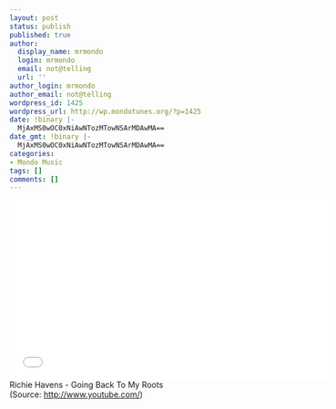 ```yaml
---
layout: post
status: publish
published: true
author:
  display_name: mrmondo
  login: mrmondo
  email: not@telling
  url: ''
author_login: mrmondo
author_email: not@telling
wordpress_id: 1425
wordpress_url: http://wp.mondotunes.org/?p=1425
date: !binary |-
  MjAxMS0wOC0xNiAwNTozMTowNSArMDAwMA==
date_gmt: !binary |-
  MjAxMS0wOC0xNiAwNTozMTowNSArMDAwMA==
categories:
- Mondo Music
tags: []
comments: []
---
```

<iframe width="560" height="315" src="//www.youtube.com/embed/mYcfDs545zQ" frameborder="0"> </iframe>
Richie Havens - Going Back To My Roots
<div class="attribution">(<span>Source:</span> <a href="http://www.youtube.com/">http://www.youtube.com/</a>)</div>
